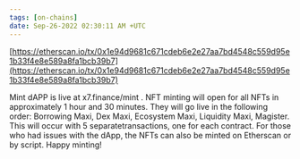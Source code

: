 ```yaml
---
tags: [on-chains]
date: Sep-26-2022 02:30:11 AM +UTC
---
```


[https://etherscan.io/tx/0x1e94d9681c671cdeb6e2e27aa7bd4548c559d95e1b33f4e8e589a8fa1bcb39b7](https://etherscan.io/tx/0x1e94d9681c671cdeb6e2e27aa7bd4548c559d95e1b33f4e8e589a8fa1bcb39b7)

Mint dAPP is live at x7.finance/mint . NFT minting will open for all NFTs in approximately 1 hour and 30 minutes. They will go live in the following order: Borrowing Maxi, Dex Maxi, Ecosystem Maxi, Liquidity Maxi, Magister. This will occur with 5 separatetransactions, one for each contract. For those who had issues with the dApp, the NFTs can also be minted on Etherscan or by script. Happy minting!
